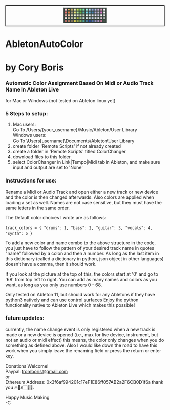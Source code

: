 <div style="text-align:center; border: 2px solid black; padding: 5px;">
  <img src="AbletonColorPalette.jpg" style="width:28%;" />
</div>


# AbletonAutoColor

# by Cory Boris  
### Automatic Color Assignment Based On Midi or Audio Track Name In Ableton Live

for Mac or Windows (not tested on Ableton linux yet)

### 5 Steps to setup:
1. Mac users:  
  Go To /Users/{your_username}/Music/Ableton/User Library  
  Windows users:  
  Go To \Users\[username]\Documents\Ableton\User Library
2. create folder 'Remote Scripts' if not already created
3. create a folder in 'Remote Scripts' titled ColorChanger
4. download files to this folder
5. select ColorChanger in Link|Tempo|Midi tab in Ableton, and make sure input and output are set to 'None'

### Instructions for use:
Rename a Midi or Audio Track and open either a new track or new device and the color is then changed afterwards. Also colors are applied when loading a set as well. Names are not case sensitive, but they must have the same letters in the same order.

The Default color choices I wrote are as follows:

`track_colors = {
    "drums": 1,
    "bass": 2,
    "guitar": 3,
    "vocals": 4,
    "synth": 5
}`

To add a new color and name combo to the above structure in the code, you just have to follow the pattern of your desired track name in quotes "name" followed by a colon and then a number. As long as the last item in this dictionary (called a dictionary in python, json object in other languages) doesn't have a comma, then it should work.  

If you look at the picture at the top of this, the colors start at '0' and go to '68' from top left to right. You can add as many names and colors as you want, as long as you only use numbers 0 - 68.

Only tested on Ableton 11, but should work for any Abletons if they have python3 natively and can use control surfaces
Enjoy the python functionality native to Ableton Live which makes this possible!



### future updates:
currently, the name change event is only registered when a new track is made or a new device is opened (i.e., max for live device, instrument, but not an audio or midi effect)
this means, the color only changes when you do something as defined above. Also I would like down the road to have this work when you simply leave the renaming field or press the return or enter key.


Donations Welcome!  
Paypal: tromboris@gmail.com  
or  
Ethereum Address: 0x3f6af994201c17eF1E86ff057AB2a2F6CB0D1f6a
thank you 🔥🥰✌🏻🙏🏻.

Happy Music Making  
-C
